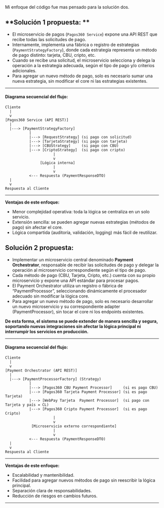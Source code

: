 Mi enfoque del código fue mas pensado para la solución dos.

## **Solución 1 propuesta: **

* El microservicio de pagos (`Pagos360 Service`) expone una API REST que recibe todas las solicitudes de pago.
* Internamente, implementa una fábrica o registro de estrategias (`PaymentStrategyFactory`), donde cada estrategia representa un método de pago distinto: tarjeta, CBU, cripto, etc.
* Cuando se recibe una solicitud, el microservicio selecciona y delega la operación a la estrategia adecuada, según el tipo de pago y/o criterios adicionales.
* Para agregar un nuevo método de pago, solo es necesario sumar una nueva estrategia, sin modificar el core ni las estrategias existentes.

---

#### **Diagrama secuencial del flujo:**

```
Cliente
  |
  v
[Pagos360 Service (API REST)]
  |
  |---> [PaymentStrategyFactory]
           |
           |---> [RequestStrategy] (si pago con solicitud)
           |---> [TarjetaStrategy] (si pago con tarjeta)
           |---> [CBUStrategy]     (si pago con CBU)
           |---> [CriptoStrategy]  (si pago con cripto)
                      |
                      v
                [Lógica interna]
                      |
                      v
           <--- Respuesta (PaymentResponseDTO)
  |
  v
Respuesta al Cliente
```

---

**Ventajas de este enfoque:**

* Menor complejidad operativa: toda la lógica se centraliza en un solo servicio.
* Extensión sencilla: se pueden agregar nuevas estrategias (métodos de pago) sin afectar el core.
* Lógica compartida (auditoría, validación, logging) más fácil de reutilizar.


## **Solución 2 propuesta:**

* Implementar un microservicio central denominado **Payment Orchestrator**, responsable de recibir las solicitudes de pago y delegar la operación al microservicio correspondiente según el tipo de pago.
* Cada método de pago (CBU, Tarjeta, Cripto, etc.) cuenta con su propio microservicio y expone una API estándar para procesar pagos.
* El Payment Orchestrator utiliza un registro o fábrica de “PaymentProcessor”, seleccionando dinámicamente el procesador adecuado sin modificar la lógica core.
* Para agregar un nuevo método de pago, solo es necesario desarrollar un nuevo microservicio y su correspondiente adapter (PaymentProcessor), sin tocar el core ni los endpoints existentes.

**De esta forma, el sistema se puede extender de manera sencilla y segura, soportando nuevas integraciones sin afectar la lógica principal ni interrumpir los servicios en producción.**

---

#### **Diagrama secuencial del flujo:**

```
Cliente
  |
  v
[Payment Orchestrator (API REST)]
  |
  |---> [PaymentProcessorFactory] (Strategy)
           |
           |---> [Pagos360 CBU Payment Processor]     (si es pago CBU)
           |---> [Pagos360 Tarjeta Payment Processor] (si es pago Tarjeta)
           |---> [WebPay Tarjeta  Payment Processor]  (si pago con Tarjeta y país = CL) 
           |---> [Pagos360 Cripto Payment Processor]  (si es pago Cripto)
                      |
                      v
            [Microservicio externo correspondiente] 
                      |
                      v
           <--- Respuesta (PaymentResponseDTO)
  |
  v
Respuesta al Cliente
```

---

**Ventajas de este enfoque:**

* Escalabilidad y mantenibilidad.
* Facilidad para agregar nuevos métodos de pago sin reescribir la lógica principal.
* Separación clara de responsabilidades.
* Reducción de riesgos en cambios futuros.

---

